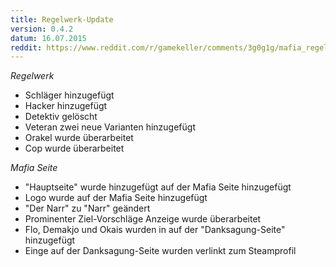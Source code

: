 ```yaml
---
title: Regelwerk-Update
version: 0.4.2
datum: 16.07.2015
reddit: https://www.reddit.com/r/gamekeller/comments/3g0g1g/mafia_regelwerk_update_042
---
```


_Regelwerk_

* Schläger hinzugefügt
* Hacker hinzugefügt
* Detektiv gelöscht
* Veteran zwei neue Varianten hinzugefügt
* Orakel wurde überarbeitet
* Cop wurde überarbeitet

_Mafia Seite_

* "Hauptseite" wurde hinzugefügt auf der Mafia Seite hinzugefügt
* Logo wurde auf der Mafia Seite hinzugefügt
* "Der Narr" zu "Narr" geändert
* Prominenter Ziel-Vorschläge Anzeige wurde überarbeitet
* Flo, Demakjo und Okais wurden in auf der "Danksagung-Seite" hinzugefügt
* Einge auf der Danksagung-Seite wurden verlinkt zum Steamprofil
